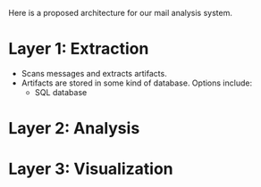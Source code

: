 Here is a proposed architecture for our mail analysis system.

# Layer 1: Extraction
* Scans messages and extracts artifacts.
* Artifacts are stored in some kind of database. Options include:
  * SQL database
  
# Layer 2: Analysis
# Layer 3: Visualization
